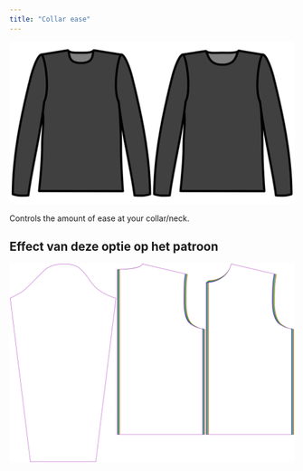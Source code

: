 ```yaml
---
title: "Collar ease"
---
```


![Collar ease](./collarease.svg)

Controls the amount of ease at your collar/neck.

## Effect van deze optie op het patroon

![This image shows the effect of this option by superimposing several variants that have a different value for this option](brian_collarease_sample.svg "Effect of this option on the pattern")
